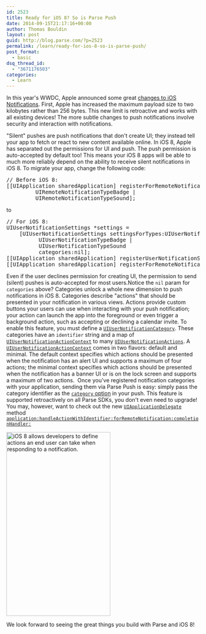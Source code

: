 ```yaml
---
id: 2523
title: Ready for iOS 8? So is Parse Push
date: 2014-09-15T21:17:16+00:00
author: Thomas Bouldin
layout: post
guid: http://blog.parse.com/?p=2523
permalink: /learn/ready-for-ios-8-so-is-parse-push/
post_format:
  - basic
dsq_thread_id:
  - "3671176503"
categories:
  - Learn
---
```

In this year's WWDC, Apple announced some great [changes to iOS Notifications](http://devstreaming.apple.com/videos/wwdc/2014/713xx1il4h4ur9c/713/713_whats_new_in_ios_notifications.pdf?dl=1). First, Apple has increased the maximum payload size to two kilobytes rather than 256 bytes. This new limit is retroactive and works with all existing devices! The more subtle changes to push notifications involve security and interaction with notifications.

"Silent" pushes are push notifications that don't create UI; they instead tell your app to fetch or react to new content available online. In iOS 8, Apple has separated out the permissions for UI and push. The push permission is auto-accepted by default too! This means your iOS 8 apps will be able to much more reliably depend on the ability to receive silent notifications in iOS 8. To migrate your app, change the following code:

<pre class="EnlighterJSRAW" data-enlighter-language="csharp">// Before iOS 8:
[[UIApplication sharedApplication] registerForRemoteNotificationTypes:UIRemoteNotificationTypeAlert |
         UIRemoteNotificationTypeBadge |
         UIRemoteNotificationTypeSound];</pre>

to

<pre class="EnlighterJSRAW" data-enlighter-language="csharp">// For iOS 8:
UIUserNotificationSettings *settings =
    [UIUserNotificationSettings settingsForTypes:UIUserNotificationTypeAlert |
          UIUserNotificationTypeBadge |
          UIUserNotificationTypeSound
          categories:nil];
[[UIApplication sharedApplication] registerUserNotificationSettings:settings];
[[UIApplication sharedApplication] registerForRemoteNotifications];</pre>

Even if the user declines permission for creating UI, the permission to send (silent) pushes is auto-accepted for most users.Notice the `nil` param for `categories` above? Categories unlock a whole new dimension to push notifications in iOS 8. Categories describe "actions" that should be presented in your notification in various views. Actions provide custom buttons your users can use when interacting with your push notification; your action can launch the app into the foreground or even trigger a background action, such as accepting or declining a calendar invite. To enable this feature, you must define a [`UIUserNotificationCategory`](https://developer.apple.com/library/prerelease/ios/documentation/UIKit/Reference/UIUserNotificationCategory_class/index.html#//apple_ref/occ/cl/UIUserNotificationCategory). These categories have an `identifier` string and a map of [`UIUserNotificationActionContext`](https://developer.apple.com/library/prerelease/ios/documentation/UIKit/Reference/UIUserNotificationCategory_class/index.html#//apple_ref/doc/c_ref/UIUserNotificationActionContext) to many [`UIUserNotificationActions`](https://developer.apple.com/library/prerelease/ios/documentation/UIKit/Reference/UIUserNotificationAction_class/index.html). A [`UIUserNotificationActionContext`](https://developer.apple.com/library/prerelease/ios/documentation/UIKit/Reference/UIUserNotificationCategory_class/index.html#//apple_ref/doc/c_ref/UIUserNotificationActionContext) comes in two flavors: default and minimal. The default context specifies which actions should be presented when the notification has an alert UI and supports a maximum of four actions; the minimal context specifies which actions should be presented when the notification has a banner UI or is on the lock screen and supports a maximum of two actions.  Once you've registered notification categories with your application, sending them via Parse Push is easy: simply pass the category identifier as the [`category` option](https://parse.com/docs/push_guide#options/iOS) in your push. This feature is supported retroactively on all Parse SDKs, you don't even need to upgrade! You may, however, want to check out the new [`UIApplicationDelegate`](https://developer.apple.com/library/prerelease/ios/documentation/UIKit/Reference/UIApplicationDelegate_Protocol/) method [`application:handleActionWithIdentifier:forRemoteNotification:completionHandler:`](https://developer.apple.com/library/prerelease/ios/documentation/UIKit/Reference/UIApplicationDelegate_Protocol/#//apple_ref/occ/intfm/UIApplicationDelegate/application:handleActionWithIdentifier:forRemoteNotification:completionHandler:)

<img class="size-full wp-image-2524 aligncenter" src="{{ site.url }}/assets/wp-content/uploads/2014/09/upload.png" alt="iOS 8 allows developers to define actions an end user can take when responding to a notification." width="271" height="480" />

We look forward to seeing the great things you build with Parse and iOS 8!